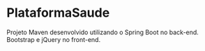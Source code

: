 # PlataformaSaude
 Projeto Maven desenvolvido utilizando o Spring Boot no back-end. Bootstrap e jQuery no front-end.
